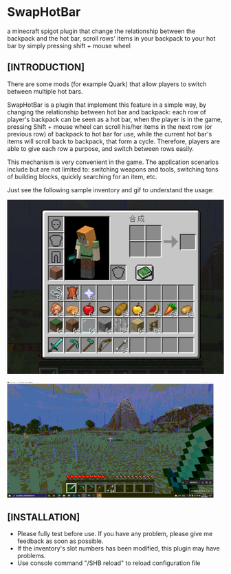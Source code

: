 # SwapHotBar
a minecraft spigot plugin that change the relationship between the backpack and the hot bar, scroll rows' items in your backpack to your hot bar by simply pressing shift + mouse wheel

## [INTRODUCTION]

There are some mods (for example Quark) that allow players to switch between multiple hot bars.

SwapHotBar is a plugin that implement this feature in a simple way, by changing the relationship between hot bar and backpack: each row of player's backpack can be seen as a hot bar, when the player is in the game, pressing Shift + mouse wheel can scroll his/her items in the next row (or previous row) of backpack to hot bar for use, while the current hot bar's items will scroll back to backpack, that form a cycle. Therefore, players are able to give each row a purpose, and switch between rows easily.

This mechanism is very convenient in the game. The application scenarios include but are not limited to: switching weapons and tools, switching tons of building blocks, quickly searching for an item, etc.

Just see the following sample inventory and gif to understand the usage:

![IMG](/screenshots/screenshot0.png)



![IMG](./screenshots/exampleusage.gif)

## [INSTALLATION]

- Please fully test before use. If you have any problem, please give me feedback as soon as possible.
- If the inventory's slot numbers has been modified, this plugin may have problems.
- Use console command "/SHB reload" to reload configuration file

